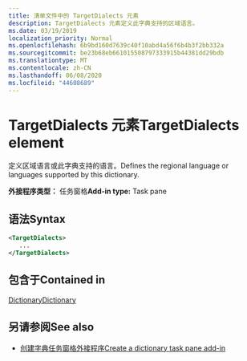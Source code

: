 ```yaml
---
title: 清单文件中的 TargetDialects 元素
description: TargetDialects 元素定义此字典支持的区域语言。
ms.date: 03/19/2019
localization_priority: Normal
ms.openlocfilehash: 6b9bd160d7639c40f10abd4a56f6b4b3f2bb332a
ms.sourcegitcommit: be23b68eb661015508797333915b44381dd29bdb
ms.translationtype: MT
ms.contentlocale: zh-CN
ms.lasthandoff: 06/08/2020
ms.locfileid: "44608689"
---
```

# <a name="targetdialects-element"></a><span data-ttu-id="c6c0f-103">TargetDialects 元素</span><span class="sxs-lookup"><span data-stu-id="c6c0f-103">TargetDialects element</span></span>

<span data-ttu-id="c6c0f-104">定义区域语言或此字典支持的语言。</span><span class="sxs-lookup"><span data-stu-id="c6c0f-104">Defines the regional language or languages supported by this dictionary.</span></span>

<span data-ttu-id="c6c0f-105">**外接程序类型：** 任务窗格</span><span class="sxs-lookup"><span data-stu-id="c6c0f-105">**Add-in type:** Task pane</span></span>

## <a name="syntax"></a><span data-ttu-id="c6c0f-106">语法</span><span class="sxs-lookup"><span data-stu-id="c6c0f-106">Syntax</span></span>

```XML
<TargetDialects>
   ...
</TargetDialects>
```

## <a name="contained-in"></a><span data-ttu-id="c6c0f-107">包含于</span><span class="sxs-lookup"><span data-stu-id="c6c0f-107">Contained in</span></span>

[<span data-ttu-id="c6c0f-108">Dictionary</span><span class="sxs-lookup"><span data-stu-id="c6c0f-108">Dictionary</span></span>](dictionary.md)

## <a name="see-also"></a><span data-ttu-id="c6c0f-109">另请参阅</span><span class="sxs-lookup"><span data-stu-id="c6c0f-109">See also</span></span>

- [<span data-ttu-id="c6c0f-110">创建字典任务窗格外接程序</span><span class="sxs-lookup"><span data-stu-id="c6c0f-110">Create a dictionary task pane add-in</span></span>](../../word/dictionary-task-pane-add-ins.md)
